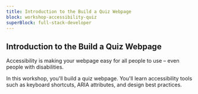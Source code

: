 ```yaml
---
title: Introduction to the Build a Quiz Webpage
block: workshop-accessibility-quiz
superBlock: full-stack-developer
---
```


## Introduction to the Build a Quiz Webpage

Accessibility is making your webpage easy for all people to use – even people with disabilities.

In this workshop, you'll build a quiz webpage. You'll learn accessibility tools such as keyboard shortcuts, ARIA attributes, and design best practices.
